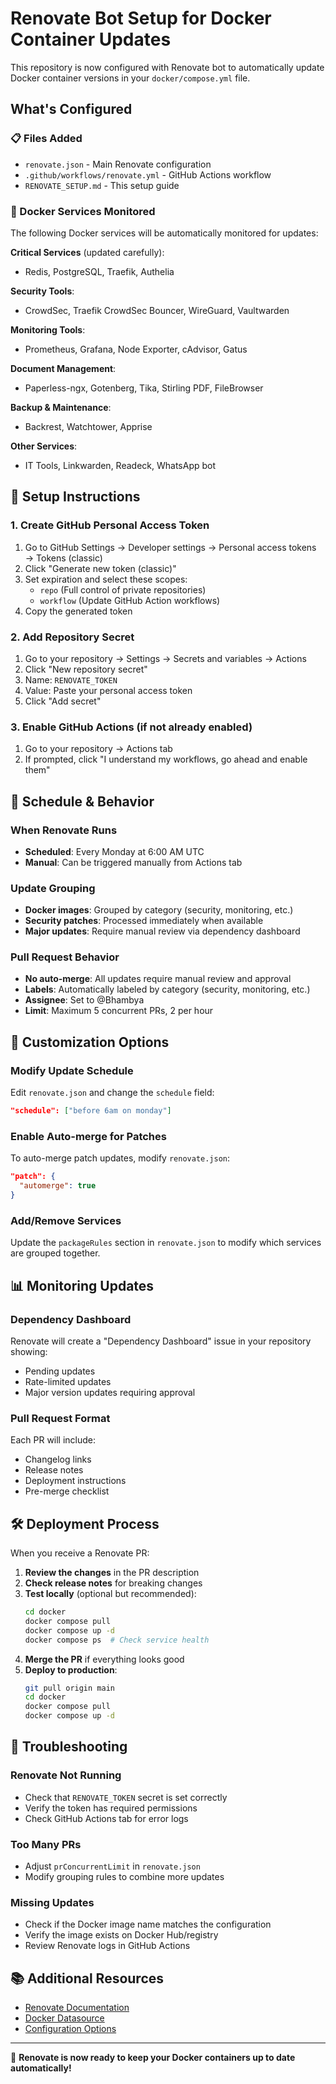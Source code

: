 # Renovate Bot Setup for Docker Container Updates

This repository is now configured with Renovate bot to automatically update Docker container versions in your `docker/compose.yml` file.

## What's Configured

### 📋 Files Added
- `renovate.json` - Main Renovate configuration
- `.github/workflows/renovate.yml` - GitHub Actions workflow
- `RENOVATE_SETUP.md` - This setup guide

### 🐳 Docker Services Monitored
The following Docker services will be automatically monitored for updates:

**Critical Services** (updated carefully):
- Redis, PostgreSQL, Traefik, Authelia

**Security Tools**:
- CrowdSec, Traefik CrowdSec Bouncer, WireGuard, Vaultwarden

**Monitoring Tools**:
- Prometheus, Grafana, Node Exporter, cAdvisor, Gatus

**Document Management**:
- Paperless-ngx, Gotenberg, Tika, Stirling PDF, FileBrowser

**Backup & Maintenance**:
- Backrest, Watchtower, Apprise

**Other Services**:
- IT Tools, Linkwarden, Readeck, WhatsApp bot

## 🚀 Setup Instructions

### 1. Create GitHub Personal Access Token

1. Go to GitHub Settings → Developer settings → Personal access tokens → Tokens (classic)
2. Click "Generate new token (classic)"
3. Set expiration and select these scopes:
   - `repo` (Full control of private repositories)
   - `workflow` (Update GitHub Action workflows)
4. Copy the generated token

### 2. Add Repository Secret

1. Go to your repository → Settings → Secrets and variables → Actions
2. Click "New repository secret"
3. Name: `RENOVATE_TOKEN`
4. Value: Paste your personal access token
5. Click "Add secret"

### 3. Enable GitHub Actions (if not already enabled)

1. Go to your repository → Actions tab
2. If prompted, click "I understand my workflows, go ahead and enable them"

## 📅 Schedule & Behavior

### When Renovate Runs
- **Scheduled**: Every Monday at 6:00 AM UTC
- **Manual**: Can be triggered manually from Actions tab

### Update Grouping
- **Docker images**: Grouped by category (security, monitoring, etc.)
- **Security patches**: Processed immediately when available
- **Major updates**: Require manual review via dependency dashboard

### Pull Request Behavior
- **No auto-merge**: All updates require manual review and approval
- **Labels**: Automatically labeled by category (security, monitoring, etc.)
- **Assignee**: Set to @Bhambya
- **Limit**: Maximum 5 concurrent PRs, 2 per hour

## 🔧 Customization Options

### Modify Update Schedule
Edit `renovate.json` and change the `schedule` field:
```json
"schedule": ["before 6am on monday"]
```

### Enable Auto-merge for Patches
To auto-merge patch updates, modify `renovate.json`:
```json
"patch": {
  "automerge": true
}
```

### Add/Remove Services
Update the `packageRules` section in `renovate.json` to modify which services are grouped together.

## 📊 Monitoring Updates

### Dependency Dashboard
Renovate will create a "Dependency Dashboard" issue in your repository showing:
- Pending updates
- Rate-limited updates  
- Major version updates requiring approval

### Pull Request Format
Each PR will include:
- Changelog links
- Release notes
- Deployment instructions
- Pre-merge checklist

## 🛠️ Deployment Process

When you receive a Renovate PR:

1. **Review the changes** in the PR description
2. **Check release notes** for breaking changes
3. **Test locally** (optional but recommended):
   ```bash
   cd docker
   docker compose pull
   docker compose up -d
   docker compose ps  # Check service health
   ```
4. **Merge the PR** if everything looks good
5. **Deploy to production**:
   ```bash
   git pull origin main
   cd docker
   docker compose pull
   docker compose up -d
   ```

## 🚨 Troubleshooting

### Renovate Not Running
- Check that `RENOVATE_TOKEN` secret is set correctly
- Verify the token has required permissions
- Check GitHub Actions tab for error logs

### Too Many PRs
- Adjust `prConcurrentLimit` in `renovate.json`
- Modify grouping rules to combine more updates

### Missing Updates
- Check if the Docker image name matches the configuration
- Verify the image exists on Docker Hub/registry
- Review Renovate logs in GitHub Actions

## 📚 Additional Resources

- [Renovate Documentation](https://docs.renovatebot.com/)
- [Docker Datasource](https://docs.renovatebot.com/modules/datasource/docker/)
- [Configuration Options](https://docs.renovatebot.com/configuration-options/)

---

🤖 **Renovate is now ready to keep your Docker containers up to date automatically!**
